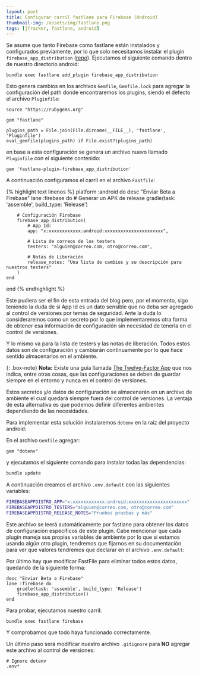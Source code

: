 ```yaml
---
layout: post
title: Configurar carril fastlane para Firebase (Android)
thumbnail-img: /assets/img/fastlane.png
tags: [jTracker, fastlane, android]
---
```




Se asume que tanto Firebase como fastlane están instalados y configurados
previamente, por lo que solo necesitamos instalar el plugin ``firebase_app_distribution``
([repo](https://github.com/fastlane/fastlane-plugin-firebase_app_distribution)). Ejecutamos el siguiente comando dentro de nuestro directorio android:

```text
bundle exec fastlane add_plugin firebase_app_distribution
```

Esto genera cambios en los archivos ``Gemfile``, ``Gemfile.lock`` para agregar la
configuración del path donde encontraremos los plugins, siendo el defecto el
archivo ``Pluginfile``:

````text
source "https://rubygems.org"

gem "fastlane"

plugins_path = File.join(File.dirname(__FILE__), 'fastlane', 'Pluginfile')
eval_gemfile(plugins_path) if File.exist?(plugins_path)
````

en base a esta configuración se genera un archivo nuevo llamado ``Pluginfile``
con el siguiente contenido:

```text
gem 'fastlane-plugin-firebase_app_distribution'
```

A continuación configuramos el carril en el archivo ``Fastfile``:

{% highlight text linenos %}
platform :android do
    desc "Enviar Beta a Firebase"
    lane :firebase do
        # Generar un APK de release
        gradle(task: 'assemble', build_type: 'Release')

        # Configuración Firebase
        firebase_app_distribution(
            # App Id:
            app: "x:xxxxxxxxxxxx:android:xxxxxxxxxxxxxxxxxxxxxx",
            
            # Lista de correos de los testers
            testers: "alguien@correo.com, otro@correo.com",
            
            # Notas de Liberación
            release_notes: "Una lista de cambios y su descripción para nuestros testers"  
        )
    end
end
{% endhighlight %}

Este pudiera ser el fin de esta entrada del blog pero, por el momento, sigo teniendo
la duda de si App Id es un dato sensible que no deba ser agregado al control
de versiones por temas de seguridad. Ante la duda lo consideraremos como un
secreto por lo que implementaremos otra forma de obtener
esa información de configuración sin necesidad de tenerla en el control de versiones.

Y lo mismo va para la lista de testers y las notas de liberación. Todos estos datos
son de configuración y cambiarán continuamente por lo que hace sentido almacenarlos
en el ambiente.

{: .box-note}
**Nota:** Existe una guía llamada [The Twelve-Factor App](https://12factor.net/es/) que
nos indica, entre otras cosas, que las configuraciones se deben de guardar siempre
en el entorno y nunca en el control de versiones.

Estos secretos y/o datos de configuración se almacenarán en un archivo de ambiente
el cual quedará siempre fuera del control de versiones. La ventaja de esta
alternativa es que podemos definir diferentes ambientes dependiendo de las necesidades.

Para implementar esta solución instalaremos ``dotenv`` en la raíz del proyecto android:

En el archivo ``Gemfile`` agregar:

```text
gem "dotenv"
````

y ejecutamos el siguiente comando para instalar todas las dependencias:

```sh
bundle update
```

A continuación creamos el archivo ``.env.default`` con las siguientes variables:

```sh
FIREBASEAPPDISTRO_APP="x:xxxxxxxxxxxx:android:xxxxxxxxxxxxxxxxxxxxxx"
FIREBASEAPPDISTRO_TESTERS="alguien@correo.com, otro@correo.com"
FIREBASEAPPDISTRO_RELEASE_NOTES="Pruebas pruebas y más"
```

Este archivo se leerá automáticamente por fastlane para obtener los datos de
configuración específicos de este plugin. Cabe mencionar que cada plugin maneja
sus propias variables de ambiente por lo que si estamos usando algún otro plugin,
tendremos que fijarnos en su documentación para ver que valores tendremos que
declarar en el archivo ``.env.default``:

Por último hay que modificar FastFile para eliminar todos estos datos, quedando
de la siguiente forma:

```text
desc "Enviar Beta a Firebase"
lane :firebase do
    gradle(task: 'assemble', build_type: 'Release')
    firebase_app_distribution()
end
```

Para probar, ejecutamos nuestro carril:

```text
bundle exec fastlane firebase
````

Y comprobamos que todo haya funcionado correctamente.

Un último paso será modificar nuestro archivo ``.gitignore`` para **NO** agregar este archivo al control de versiones:

```text
# Ignore dotenv
.env*
```
